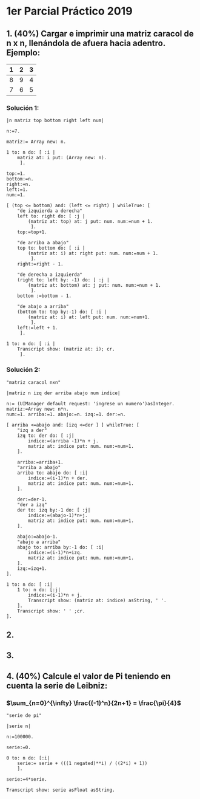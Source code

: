 # 1er Parcial Práctico 2019

## 1. (40%) Cargar e imprimir una matriz caracol de n x n, llenándola de afuera hacia adentro. Ejemplo:

| 1 | 2 | 3 |
|---|---|---|
| 8 | 9 | 4 |
| 7 | 6 | 5 |

### Solución 1:
```st
|n matriz top bottom right left num|

n:=7.

matriz:= Array new: n.

1 to: n do: [ :i |
	matriz at: i put: (Array new: n).
	 ].

top:=1.
bottom:=n.
right:=n.
left:=1.
num:=1.

[ (top <= bottom) and: (left <= right) ] whileTrue: [ 
	"de izquierda a derecha"
	left to: right do: [ :j |
		(matriz at: top) at: j put: num. num:=num + 1.
		 ].
	top:=top+1.
	
	"de arriba a abajo"
	top to: bottom do: [ :i |
		(matriz at: i) at: right put: num. num:=num + 1.
		 ].
	right:=right - 1.
	
	"de derecha a izquierda"
	(right to: left by: -1) do: [ :j |
		(matriz at: bottom) at: j put: num. num:=num + 1.
		 ].
	bottom :=bottom - 1.
		
	"de abajo a arriba"
	(bottom to: top by:-1) do: [ :i |
		(matriz at: i) at: left put: num. num:=num+1.
		 ]. 
	left:=left + 1.
	 ].

1 to: n do: [ :i |
	Transcript show: (matriz at: i); cr.
	 ].
```
### Solución 2:
```st
"matriz caracol nxn"

|matriz n izq der arriba abajo num indice|

n:= (UIManager default request: 'ingrese un numero')asInteger.
matriz:=Array new: n*n.
num:=1. arriba:=1. abajo:=n. izq:=1. der:=n.

[ arriba <=abajo and: [izq <=der ] ] whileTrue: [
    "izq a der"
    izq to: der do: [ :j| 
        indice:=(arriba -1)*n + j.
        matriz at: indice put: num. num:=num+1.
    ].

    arriba:=arriba+1.
    "arriba a abajo"
    arriba to: abajo do: [ :i| 
        indice:=(i-1)*n + der.
        matriz at: indice put: num. num:=num+1.
    ].

    der:=der-1.
    "der a izq"
    der to: izq by:-1 do: [ :j| 
        indice:=(abajo-1)*n+j.
        matriz at: indice put: num. num:=num+1.
    ].

    abajo:=abajo-1.
    "abajo a arriba"
    abajo to: arriba by:-1 do: [ :i| 
        indice:=(i-1)*n+izq.
        matriz at: indice put: num. num:=num+1.
    ].
    izq:=izq+1.
].

1 to: n do: [ :i| 
    1 to: n do: [:j| 
        indice:=(i-1)*n + j.
        Transcript show: (matriz at: indice) asString, ' '.
    ].
    Transcript show: ' ' ;cr.
].

```


## 2.

## 3.

## 4. **(40%) Calcule el valor de Pi teniendo en cuenta la serie de Leibniz:**


### **$\sum_{n=0}^{\infty} \frac{(-1)^n}{2n+1} = \frac{\pi}{4}$**


```st
"serie de pi"

|serie n|

n:=100000.

serie:=0.

0 to: n do: [:i|
    serie:= serie + (((1 negated)**i) / ((2*i) + 1))
    ].

serie:=4*serie.

Transcript show: serie asFloat asString.
```


